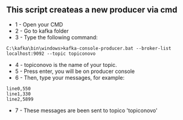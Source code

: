 ## This script createas a new producer via cmd

* 1 - Open your CMD
* 2 - Go to kafka folder
* 3 - Type the following command: 
```
C:\kafka\bin\windows>kafka-console-producer.bat --broker-list localhost:9092 --topic topiconovo
```
* 4 - topiconovo is the name of your topic.
* 5 - Press enter, you will be on producer console
* 6 - Then, type your messages, for example:
```
line0,550
line1,330
line2,5899
```
* 7 - These messages are been sent to topico 'topiconovo'
